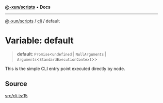 [**@-xun/scripts**](../../README.md) • **Docs**

***

[@-xun/scripts](../../README.md) / [cli](../README.md) / default

# Variable: default

> **default**: `Promise`\<`undefined` \| `NullArguments` \| `Arguments`\<`StandardExecutionContext`\>\>

This is the simple CLI entry point executed directly by node.

## Source

[src/cli.ts:15](https://github.com/Xunnamius/xscripts/blob/c8ed653392f2f548c08b4816b4826c1422ed8244/src/cli.ts#L15)
